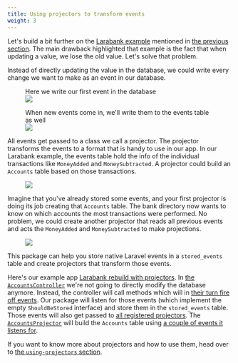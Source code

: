 ```yaml
---
title: Using projectors to transform events
weight: 3
---
```


Let's build a bit further on the [Larabank example](https://github.com/spatie/larabank-traditional) mentioned in [the previous section](/laravel-event-sourcing/v3/getting-familiar-with-event-sourcing/the-traditional-application). The main drawback highlighted that example is the fact that when updating a value, we lose the old value. Let's solve that problem.

Instead of directly updating the value in the database, we could write every change we want to make as an event in our database.

<figure class="scheme">
    <figcaption class="scheme_caption">
        Here we write our first event in the database
    </figcaption>
    <img class="scheme_figure" src="../../images/transform-01.svg">
</figure>

<figure class="scheme">
    <figcaption class="scheme_caption">
        When new events come in, we'll write them to the events table as well
    </figcaption>
    <img class="scheme_figure" src="../../images/transform-02.svg">
</figure>

All events get passed to a class we call a projector. The projector transforms the events to a format that is handy to use in our app. In our Larabank example, the events table hold the info of the individual transactions like `MoneyAdded` and `MoneySubtracted`. A projector could build an `Accounts` table based on those transactions.

<figure class="scheme">
    <img class="scheme_figure" src="../../images/transform-03.svg">
</figure>

Imagine that you've already stored some events, and your first projector is doing its job creating that `Accounts` table. The bank directory now wants to know on which accounts the most transactions were performed. No problem, we could create another projector that reads all previous events and acts the `MoneyAdded` and `MoneySubtracted` to make projections.

<figure class="scheme">
    <img class="scheme_figure" src="../../images/transform-04.svg">
</figure>

This package can help you store native Laravel events in a `stored_events` table and create projectors that transform those events.

Here's our example app [Larabank rebuild with projectors](https://github.com/spatie/larabank-event-sourcing). In [the `AccountsController`](https://github.com/spatie/larabank-event-sourcing/blob/d02fd1de7f31f4b915c05df79d9ba61440f9e6b5/app/Http/Controllers/AccountsController.php#L20-L36) we're not going to directly modify the database anymore. Instead, the controller will call methods which will in [their turn fire off events](https://github.com/spatie/larabank-event-sourcing/blob/master/app/Account.php#L15-L42). Our package will listen for those events (which implement the empty `ShouldBeStored` interface) and store them in the `stored_events` table. Those events will also get passed to [all registered projectors](https://github.com/spatie/larabank-event-sourcing/blob/d02fd1de7f31f4b915c05df79d9ba61440f9e6b5/config/event-sourcing.php#L14). The [`AccountsProjector`](https://github.com/spatie/larabank-event-sourcing/blob/d02fd1de7f31f4b915c05df79d9ba61440f9e6b5/app/Projectors/AccountsProjector.php) will build the `Accounts` table using [a couple of events it listens for](https://github.com/spatie/larabank-event-sourcing/blob/d02fd1de7f31f4b915c05df79d9ba61440f9e6b5/app/Projectors/AccountsProjector.php#L17-L22).

If you want to know more about projectors and how to use them, head over to [the `using-projectors` section](/laravel-event-sourcing/v3/using-projectors/writing-your-first-projector).

